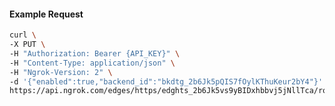 <!-- Code generated for API Clients. DO NOT EDIT. -->

#### Example Request

```bash
curl \
-X PUT \
-H "Authorization: Bearer {API_KEY}" \
-H "Content-Type: application/json" \
-H "Ngrok-Version: 2" \
-d '{"enabled":true,"backend_id":"bkdtg_2b6Jk5pQIS7fOylKThuKeur2bY4"}' \
https://api.ngrok.com/edges/https/edghts_2b6Jk5vs9yBIDxhbbvj5jNllTca/routes/edghtsrt_2b6Jk3pU2NbNTdXTIuWjJ7bryvB/backend
```

